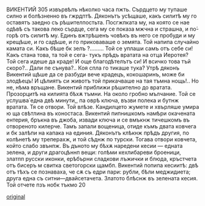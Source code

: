 ﻿ВИКЕНТИЙ
305
извървѣлъ нѣколко часа пжть. Сърдцето му тупаше силно и болѣзненно въ гжрдптѣ. Дяконътъ усѣщаше, какъ силитѣ му го оставятъ заедно съ рѣшителпостьта. Посгжпката му, на която се нае одѣвѣ съ такова леко сърдце, сега му се показа мжчна и страшна, и по́-горѣ отъ силитѣ му. Единъ вжтрѣшенъ човѣкъ въ него се пробуди и му крещѣше, и го садѣше, и го приковаваше о земята. Той напипа случайно камата си. Какъ бѣше бк зелъ ?......... Той се уплаши самъ отъ себе си! Какъ стана това, та той е сега- тукъ прѣдъ вратата на отца Иеротея? Той сега идеше да краде! И още благодѣтелътъ си! И всичко това тъй скоро?.. Дали пе сънува?.. Коя спла го тикаше тука? Утрѣ дяконъ Викентий щѣше да се разбуди вече крадецъ, кокошаринъ, може би злодѣецъ! И цѣлиятъ си животъ той прикачваше на тая тъмна нощь!.. Но не, нѣма връщане.
Викентий приближи рѣшително до вратата.
Прозорцитѣ на килията бѣхѫ тъмни. На около гробно мълчание. Той се услушва́ една двѣ минути,, па оврѣ ключа, възви полека и бутнж вратата. Тя се отвори. Той влѣзе. Кандилцето жумете и хвърляше умира ю ща свѣтлина въ коностаса. Викентий пипнишкомъ намѣри окачената ентерия, бръкна въ джоба, извади ключа и се вмъкнж тичешкомъ въ отвореното килерче. Тамъ запали вощеница, отиде къмъ двата ковчега и бк залѣпи на капака на единия. Дяконътъ клѣкнж прѣдъ другия, по колѣнетѣ му треперахж, и той сѣднж по турски. Тогава отвори ковчета, който слабо звънпж. Въ дъното му бѣхѫ наредени кесии — едната зелена, и други драгоцѣннп вещи: голѣми кехлибареви броеници, златпп русски иконки, ерѣбърни сладкови лъжички и блюда, кръстчета отъ бисеръ м свитка светогорски щамбп. Викентий попипа кесиитѣ: двѣ отъ тѣхъ се познаваха, че сѫ съ едри пари: рубли, бѣли меджидиета; друга една съ ситни—двайсетачета. Златото блѣснж въ зелената кесия. Той отчете пзъ нобк тъкмо
20

[original](images/342.jpg)